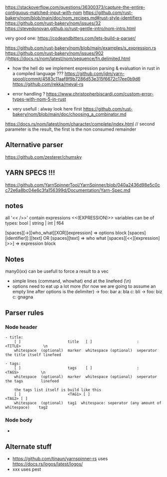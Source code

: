 https://stackoverflow.com/questions/36300373/capture-the-entire-contiguous-matched-input-with-nom
https://github.com/rust-bakery/nom/blob/main/doc/nom_recipes.md#rust-style-identifiers
https://github.com/rust-bakery/nom/issues/32
https://stevedonovan.github.io/rust-gentle-intro/nom-intro.html

very good one: https://codeandbitters.com/lets-build-a-parser/

https://github.com/rust-bakery/nom/blob/main/examples/s_expression.rs
https://github.com/rust-bakery/nom/issues/902
//https://docs.rs/nom/latest/nom/sequence/fn.delimited.html


- how the hell do we implement expression parsing & evaluation in rust in a compiled language ???
    https://github.com/jdm/yarn-spool/commit/4583c11aaf8f9b7286d53e315f6672c17ee0b9d6
    https://github.com/rekka/meval-rs


- error handling ?
https://www.christopherbiscardi.com/custom-error-types-with-nom-5-in-rust
- very usefull : alway look here first
https://github.com/rust-bakery/nom/blob/main/doc/choosing_a_combinator.md

https://docs.rs/nom/latest/nom/character/complete/index.html
// second parameter is the result, the first is the non consumed remainder


## Alternative parser

https://github.com/zesterer/chumsky


## YARN SPECS !!!
https://github.com/YarnSpinnerTool/YarnSpinner/blob/040a2436d98e5c0cc72e6a8bc04e6c3fa156399d/Documentation/Yarn-Spec.md


## notes
all '<< />>' contain expressions 
<<(EXPRESSION)>>
variables can be of types: bool | string | int | f64

[spaces][->][who_what][XOR][expression]         => options block
[spaces][identifier][:][text] OR [spaces][text] => who what
[spaces][<<][expression][>>]                    => expression block

## Notes

many0(xx) can be usefull to force a result to a vec


- simple lines (command, whowhat) end at the linefeed (\n)
- options need to eat up a lot more (for now we are going to assume an empty line after options is the delimiter)
    -> foo: bar
        a: bla
        c: bli
    -> foo: biz
        c: gnagna
    <EMPTY LINE>

## Parser rules

 ### Node header
    - title:
        [ ]                     title   [ ]                    :          <TITLE>          \n 
        whitespace  (optional)  marker  whitespace (optional)  seperator  the title itself linefeed

    - tags:
        [ ]                     tags    [ ]                    :          <TAGS>          \n 
        whitespace  (optional)  marker  whitespace (optional)  seperator  the tags        linefeed

        the tags list itself is build like this
        [ ]                     <TAG1> [ ]                                                  <TAG2> [ ]
        whitespace  (optional)  tag1  whitespace: seperator (any amount of whitespace)    tag2

 ### Node body

  - 



## Alternate stuff

- https://github.com/tinaun/yarnspinner-rs uses https://docs.rs/logos/latest/logos/
- xxx uses pest